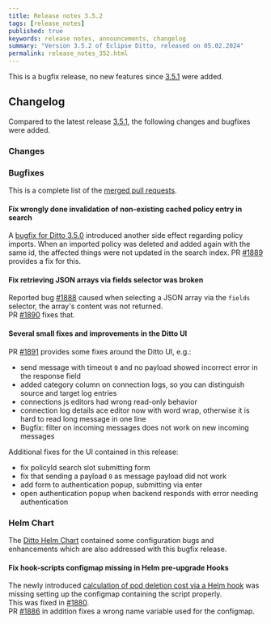 ```yaml
---
title: Release notes 3.5.2
tags: [release_notes]
published: true
keywords: release notes, announcements, changelog
summary: "Version 3.5.2 of Eclipse Ditto, released on 05.02.2024"
permalink: release_notes_352.html
---
```


This is a bugfix release, no new features since [3.5.1](release_notes_351.html) were added.

## Changelog

Compared to the latest release [3.5.1](release_notes_351.html), the following changes and bugfixes were added.

### Changes


### Bugfixes

This is a complete list of the
[merged pull requests](https://github.com/eclipse-ditto/ditto/pulls?q=is%3Apr+milestone%3A3.5.2).

#### Fix wrongly done invalidation of non-existing cached policy entry in search

A [bugfix for Ditto 3.5.0](https://github.com/eclipse-ditto/ditto/pull/1872) introduced another side effect regarding
policy imports. When an imported policy was deleted and added again with the same id, the affected things were not updated
in the search index.
PR [#1889](https://github.com/eclipse-ditto/ditto/pull/1889) provides a fix for this.

#### Fix retrieving JSON arrays via fields selector was broken

Reported bug [#1888](https://github.com/eclipse-ditto/ditto/issues/1888) caused when selecting a JSON array via the
`fields` selector, the array's content was not returned.  
PR [#1890](https://github.com/eclipse-ditto/ditto/pull/1890) fixes that.

#### Several small fixes and improvements in the Ditto UI

PR [#1891](https://github.com/eclipse-ditto/ditto/pull/1891) provides some fixes around the Ditto UI, e.g.:
* send message with timeout `0` and no payload showed incorrect error in the response field
* added category column on connection logs, so you can distinguish source and target log entries
* connections js editors had wrong read-only behavior
* connection log details ace editor now with word wrap, otherwise it is hard to read long message in one line
* Bugfix: filter on incoming messages does not work on new incoming messages

Additional fixes for the UI contained in this release:
* fix policyId search slot submitting form
* fix that sending a payload `0` as message payload did not work
* add form to authentication popup, submitting via enter
* open authentication popup when backend responds with error needing authentication


### Helm Chart

The [Ditto Helm Chart](https://github.com/eclipse-ditto/ditto/tree/master/deployment/helm) contained some configuration 
bugs and enhancements which are also addressed with this bugfix release.

#### Fix hook-scripts configmap missing in Helm pre-upgrade Hooks

The newly introduced [calculation of pod deletion cost via a Helm hook](https://github.com/eclipse-ditto/ditto/pull/1871)
was missing setting up the configmap containing the script properly.  
This was fixed in [#1880](https://github.com/eclipse-ditto/ditto/pull/1880).  
PR [#1886](https://github.com/eclipse-ditto/ditto/pull/1886) in addition fixes a wrong name variable used for the configmap.
